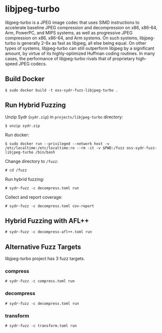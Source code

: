 # libjpeg-turbo

libjpeg-turbo is a JPEG image codec that uses SIMD instructions to accelerate
baseline JPEG compression and decompression on x86, x86-64, Arm, PowerPC, and
MIPS systems, as well as progressive JPEG compression on x86, x86-64, and Arm
systems. On such systems, libjpeg-turbo is generally 2-6x as fast as libjpeg,
all else being equal. On other types of systems, libjpeg-turbo can still
outperform libjpeg by a significant amount, by virtue of its highly-optimized
Huffman coding routines. In many cases, the performance of libjpeg-turbo rivals
that of proprietary high-speed JPEG codecs.

## Build Docker

    $ sudo docker build -t oss-sydr-fuzz-libjpeg-turbo .

## Run Hybrid Fuzzing

Unzip Sydr (`sydr.zip`) in `projects/libjpeg-turbo` directory:

    $ unzip sydr.zip

Run docker:

    $ sudo docker run --privileged --network host -v /etc/localtime:/etc/localtime:ro --rm -it -v $PWD:/fuzz oss-sydr-fuzz-libjpeg-turbo /bin/bash

Change directory to `/fuzz`:

    # cd /fuzz

Run hybrid fuzzing:

    # sydr-fuzz -c decompress.toml run

Collect and report coverage:

    # sydr-fuzz -c decompress.toml cov-report

## Hybrid Fuzzing with AFL++

    # sydr-fuzz -c decompress-afl++.toml run

## Alternative Fuzz Targets

libjpeg-turbo project has 3 fuzz targets.

### compress

    # sydr-fuzz -c compress.toml run

### decompress

    # sydr-fuzz -c decompress.toml run

### transform

    # sydr-fuzz -c transform.toml run
